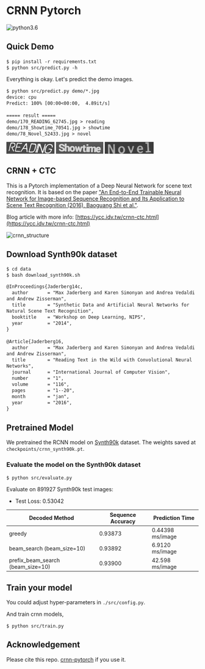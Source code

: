 # CRNN Pytorch

![python3.6](https://img.shields.io/badge/python-3.6-blue.svg)

## Quick Demo

```command
$ pip install -r requirements.txt
$ python src/predict.py -h
```

Everything is okay. Let's predict the demo images.

```command
$ python src/predict.py demo/*.jpg
device: cpu
Predict: 100% [00:00<00:00,  4.89it/s]

===== result =====
demo/170_READING_62745.jpg > reading
demo/178_Showtime_70541.jpg > showtime
demo/78_Novel_52433.jpg > novel
```

![novel](./demo/170_READING_62745.jpg)
![novel](./demo/178_Showtime_70541.jpg)
![novel](./demo/78_Novel_52433.jpg)


## CRNN + CTC

This is a Pytorch implementation of a Deep Neural Network for scene text recognition. It is based on the paper ["An End-to-End Trainable Neural Network for Image-based Sequence Recognition and Its Application to Scene Text Recognition (2016), Baoguang Shi et al."](http://arxiv.org/abs/1507.05717).

Blog article with more info: [https://ycc.idv.tw/crnn-ctc.html](https://ycc.idv.tw/crnn-ctc.html)

![crnn_structure](misc/crnn_structure.png)

## Download Synth90k dataset

```command
$ cd data
$ bash download_synth90k.sh
```

```
@InProceedings{Jaderberg14c,
  author       = "Max Jaderberg and Karen Simonyan and Andrea Vedaldi and Andrew Zisserman",
  title        = "Synthetic Data and Artificial Neural Networks for Natural Scene Text Recognition",
  booktitle    = "Workshop on Deep Learning, NIPS",
  year         = "2014",
}

@Article{Jaderberg16,
  author       = "Max Jaderberg and Karen Simonyan and Andrea Vedaldi and Andrew Zisserman",
  title        = "Reading Text in the Wild with Convolutional Neural Networks",
  journal      = "International Journal of Computer Vision",
  number       = "1",
  volume       = "116",
  pages        = "1--20",
  month        = "jan",
  year         = "2016",
}
```

## Pretrained Model

We pretrained the RCNN model on [Synth90k](http://www.robots.ox.ac.uk/~vgg/data/text/) dataset. The weights saved at `checkpoints/crnn_synth90k.pt`.

### Evaluate the model on the Synth90k dataset

```command
$ python src/evaluate.py
```

Evaluate on 891927 Synth90k test images:

- Test Loss: 0.53042

| Decoded Method                   | Sequence Accuracy | Prediction Time  |
|----------------------------------|-------------------|------------------|
| greedy                           | 0.93873           | 0.44398 ms/image |
| beam_search (beam_size=10)       | 0.93892           | 6.9120  ms/image |
| prefix_beam_search (beam_size=10)| 0.93900           | 42.598  ms/image |


## Train your model

You could adjust hyper-parameters in `./src/config.py`.

And train crnn models,

```command
$ python src/train.py
```

## Acknowledgement

Please cite this repo. [crnn-pytorch](https://github.com/GitYCC/crnn-pytorch) if you use it.

